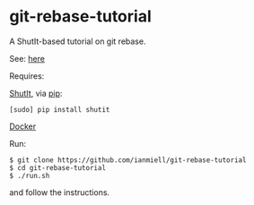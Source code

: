 # git-rebase-tutorial
A ShutIt-based tutorial on git rebase.

See: [here](http://ianmiell.github.io/git-rebase-tutorial/)

Requires:

[ShutIt](http://ianmiell.github.io/shutit/), via [pip](https://en.wikipedia.org/wiki/Pip_(package_manager)):

```
[sudo] pip install shutit
```

[Docker](https://docs.docker.com/install)

Run:

```
$ git clone https://github.com/ianmiell/git-rebase-tutorial
$ cd git-rebase-tutorial
$ ./run.sh
```

and follow the instructions.
